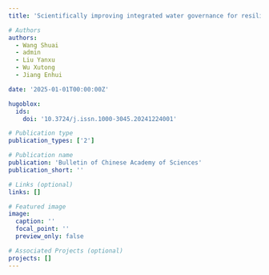 ```yaml
---
title: 'Scientifically improving integrated water governance for resilient flow of the Yellow River'

# Authors
authors:
  - Wang Shuai
  - admin
  - Liu Yanxu
  - Wu Xutong
  - Jiang Enhui

date: '2025-01-01T00:00:00Z'

hugoblox:
  ids:
    doi: '10.3724/j.issn.1000-3045.20241224001'

# Publication type
publication_types: ['2']

# Publication name
publication: 'Bulletin of Chinese Academy of Sciences'
publication_short: ''

# Links (optional)
links: []

# Featured image
image:
  caption: ''
  focal_point: ''
  preview_only: false

# Associated Projects (optional)
projects: []
---
```

